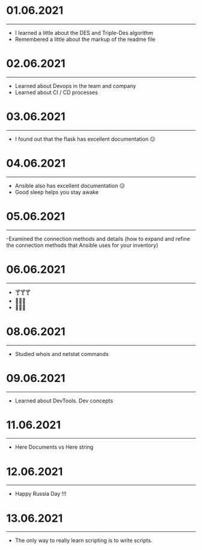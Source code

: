# 01.06.2021
_____
- I learned a little about the DES and Triple-Des algorithm
- Remembered a little about the markup of the readme file

# 02.06.2021
_____
- Learned about Devops in the team and company 
- Learned about CI / CD processes 

# 03.06.2021
____
- I found out that the flask has excellent documentation 😐

# 04.06.2021
____
- Ansible also has excellent documentation 😑
- Good sleep helps you stay awake

# 05.06.2021
____
-Examined the connection methods and details 
(how to expand and refine the connection methods that Ansible uses for your inventory) 

# 06.06.2021
____
- 🍸🍸🍸
- 🍺🍺🍺
- 🍹🍹🍹

# 08.06.2021
____

- Studied whois and netstat commands 

# 09.06.2021
____

- Learned about DevTools. Dev concepts

# 11.06.2021
____

- Here Documents vs Here string 

# 12.06.2021
____

- Happy Russia Day !!!

# 13.06.2021
____

- The only way to really learn scripting is to write scripts.
